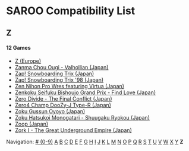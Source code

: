 # SAROO Compatibility List

## Z

#### 12 Games

- [Z (Europe)](../../Regions/Europe/T-25412H-5/01/README.md)
- [Zanma Chou Ougi - Valhollian (Japan)](../../Regions/Japan/T-38201G/01/README.md)
- [Zap! Snowboarding Trix (Japan)](../../Regions/Japan/T-7502G/01/README.md)
- [Zap! Snowboarding Trix '98 (Japan)](../../Regions/Japan/T-7504G/01/README.md)
- [Zen Nihon Pro Wres featuring Virtua (Japan)](../../Regions/Japan/GS-9158/01/README.md)
- [Zenkoku Seifuku Bishoujo Grand Prix - Find Love (Japan)](../../Regions/Japan/T-34602G/01/README.md)
- [Zero Divide - The Final Conflict (Japan)](../../Regions/Japan/T-31601G/01/README.md)
- [Zero4 Champ DooZy-J Type-R (Japan)](../../Regions/Japan/T-21401G/01/README.md)
- [Zoku Gussun Oyoyo (Japan)](../../Regions/Japan/T-20604G/01/README.md)
- [Zoku Hatsukoi Monogatari - Shuugaku Ryokou (Japan)](../../Regions/Japan/T-33005G/01/README.md)
- [Zoop (Japan)](../../Regions/Japan/T-26406G/01/README.md)
- [Zork I - The Great Underground Empire (Japan)](../../Regions/Japan/T-21502G/01/README.md)

Navigation:
[# (0-9)](./09.md) [A](./A.md) [B](./B.md) [C](./C.md) [D](./D.md) [E](./E.md) [F](./F.md) [G](./G.md) [H](./H.md) [I](./I.md) [J](./J.md) [K](./K.md) [L](./L.md) [M](./M.md) [N](./N.md) [O](./O.md) [P](./P.md) [Q](./Q.md) [R](./R.md) [S](./S.md) [T](./T.md) [U](./U.md) [V](./V.md) [W](./W.md) [X](./X.md) [Y](./Y.md) **Z**
